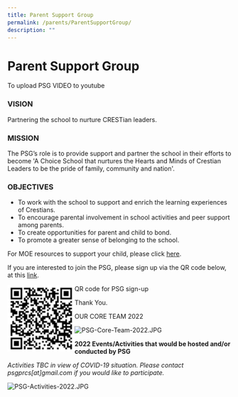 ```yaml
---
title: Parent Support Group
permalink: /parents/ParentSupportGroup/
description: ""
---
```

<h1>Parent Support Group</h1>

To upload PSG VIDEO to youtube

<h3>VISION</h3>

<p>Partnering the school to nurture CRESTian leaders.</p>

<h3>MISSION</h3>

The PSG’s role is to provide support and partner the school in their efforts to become 'A Choice School that nurtures the Hearts and Minds of Crestian Leaders to be the pride of family, community and nation'.

<h3>OBJECTIVES</h3>
<ul>
<li>To work with the school to support and enrich the learning experiences of Crestians.</li>
<li>To encourage parental involvement in school activities and peer support among parents.</li>
<li>To create opportunities for parent and child to bond.</li>
<li>To promote a greater sense of belonging to the school.</li></ul>

  

For MOE resources to support your child, please click <a href="https://useful-links">here</a>.

If you are interested to join the PSG, please sign up via the QR code below, at this <a href="https://docs.google.com/forms/d/e/1FAIpQLScz_aMWALubDvnByaW0F14tudbVFG6NRpve_DxlG3YH3_3hfA/viewform">link</a>.

<img style="width: 30%;" src="/images/QR-Code.png" align = "left" /> 
	
QR code for PSG sign-up




  

Thank You.

  

OUR CORE TEAM 2022  

  

![PSG-Core-Team-2022.JPG](https://prcss.moe.edu.sg/qql/slot/u200/pdf/parents_support_group/2022/PSG-Core-Team-2022.JPG)  

**2022 Events/Activities that would be hosted and/or conducted by PSG** 

_Activities TBC in view of COVID-19 situation. Please contact psgprcs\[at\]gmail.com if you would like to participate._  

![PSG-Activities-2022.JPG](https://prcss.moe.edu.sg/qql/slot/u200/pdf/parents_support_group/2022/PSG-Activities-2022.JPG)